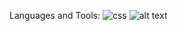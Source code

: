 



Languages and Tools:
![css](https://user-images.githubusercontent.com/87203396/127563317-6b9078ee-c165-4713-9fbc-9f7854e591bd.png)
![alt text](http://url/to/img.png)
